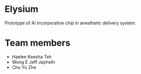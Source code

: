 # Elysium

Prototype of AI incorporative chip in anesthetic delivery system.

# Team members

- Haelee Keesha Teh
- Wong E Jeff Japheth
- Chu Yu Zhe
